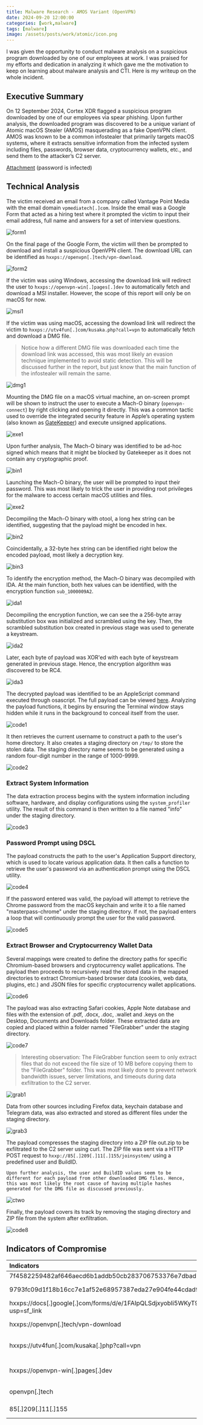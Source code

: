 ```yaml
---
title: Malware Research - AMOS Variant (OpenVPN)
date: 2024-09-20 12:00:00
categories: [work,malware]
tags: [malware]
image: /assets/posts/work/atomic/icon.png
---
```


I was given the opportunity to conduct malware analysis on a suspicious program downloaded by one of our employees at work. I was praised for my efforts and dedication in analyzing it which gave me the motivation to keep on learning about malware analysis and CTI. Here is my writeup on the whole incident.

## Executive Summary
On 12 September 2024, Cortex XDR flagged a suspicious program downloaded by one of our employees via spear phishing. Upon further analysis, the downloaded program was discovered to be a unique variant of Atomic macOS Stealer (AMOS) masquerading as a fake OpenVPN client. AMOS was known to be a common infostealer that primarily targets macOS systems, where it extracts sensitive information from the infected system including files, passwords, browser data, cryptocurrency wallets, etc., and send them to the attacker’s C2 server.

[Attachment](/assets/posts/work/atomic/iocs/danger-macos.zip) (password is infected)

## Technical Analysis
The victim received an email from a company called Vantage Point Media with the email domain `vpmediatech[.]com`. Inside the email was a Google Form that acted as a hiring test where it prompted the victim to input their email address, full name and answers for a set of interview questions.

![form1](/assets/posts/work/atomic/form1.png)

On the final page of the Google Form, the victim will then be prompted to download and install a suspicious OpenVPN client. The download URL can be identified as `hxxps://openvpn[.]tech/vpn-download`.

![form2](/assets/posts/work/atomic/form2.png)

If the victim was using Windows, accessing the download link will redirect the user to `hxxps://openvpn-win[.]pages[.]dev` to automatically fetch and download a MSI installer. However, the scope of this report will only be on macOS for now.

![msi1](/assets/posts/work/atomic/msi1.png)

If the victim was using macOS, accessing the download link will redirect the victim to `hxxps://utv4fun[.]com/kusaka.php?call=vpn` to automatically fetch and download a DMG file. 

> Notice how a different DMG file was downloaded each time the download link was accessed, this was most likely an evasion technique implemented to avoid static detection. This will be discussed further in the report, but just know that the main function of the infostealer will remain the same.

![dmg1](/assets/posts/work/atomic/dmg1.png)

Mounting the DMG file on a macOS virtual machine, an on-screen prompt will be shown to instruct the user to execute a Mach-O binary (`openvpn-connect`) by right clicking and opening it directly. This was a common tactic used to override the integrated security feature in Apple’s operating system (also known as [GateKeeper](https://antman1p-30185.medium.com/jumping-over-the-gate-da555c075208)) and execute unsigned applications.

![exe1](/assets/posts/work/atomic/exe1.png)

Upon further analysis, The Mach-O binary was identified to be ad-hoc signed which means that it might be blocked by Gatekeeper as it does not contain any cryptographic proof.

![bin1](/assets/posts/work/atomic/bin1.png)

Launching the Mach-O binary, the user will be prompted to input their password. This was most likely to trick the user in providing root privileges for the malware to access certain macOS utilities and files.

![exe2](/assets/posts/work/atomic/exe2.png)

Decompiling the Mach-O binary with otool, a long hex string can be identified, suggesting that the payload might be encoded in hex.

![bin2](/assets/posts/work/atomic/bin2.png)

Coincidentally, a 32-byte hex string can be identified right below the encoded payload, most likely a decryption key.

![bin3](/assets/posts/work/atomic/bin3.png)

To identify the encryption method, the Mach-O binary was decompiled with IDA. At the main function, both hex values can be identified, with the encryption function `sub_1000009A2`.

![ida1](/assets/posts/work/atomic/ida1.png)

Decompiling the encryption function, we can see the a 256-byte array substitution box was initialized and scrambled using the key. Then, the scrambled substitution box created in previous stage was used to generate a keystream.

![ida2](/assets/posts/work/atomic/ida2.png)

Later, each byte of payload was XOR'ed with each byte of keystream generated in previous stage. Hence, the encryption algorithm was discovered to be RC4.

![ida3](/assets/posts/work/atomic/ida2.png)

The decrypted payload was identified to be an AppleScript command executed through osascript. The full payload can be viewed [here](https://gist.githubusercontent.com/warlocksmurf/5fdd30e27c6ec4eed7d3377395c64fae/raw/659a955c32d0a07b1e84aef38e4734fd53710948/ee15aa5e38470dd3fac2e526c924b1cad3d1809ad4a08923eb160ffc195aa2c1.scpt). Analyzing the payload functions, it begins by ensuring the Terminal window stays hidden while it runs in the background to conceal itself from the user.

![code1](/assets/posts/work/atomic/code1.png)

It then retrieves the current username to construct a path to the user's home directory. It also creates a staging directory on `/tmp/` to store the stolen data. The staging directory name seems to be generated using a random four-digit number in the range of 1000-9999.

![code2](/assets/posts/work/atomic/code2.png)

### Extract System Information
The data extraction process begins with the system information including software, hardware, and display configurations using the `system_profiler` utility. The result of this command is then written to a file named "info" under the staging directory.

![code3](/assets/posts/work/atomic/code3.png)

### Password Prompt using DSCL
The payload constructs the path to the user's Application Support directory, which is used to locate various application data. It then calls a function to retrieve the user's password via an authentication prompt using the DSCL utility.

![code4](/assets/posts/work/atomic/code4.png)

If the password entered was valid, the payload will attempt to retrieve the Chrome password from the macOS keychain and write it to a file named "masterpass-chrome" under the staging directory. If not, the payload enters a loop that will continuously prompt the user for the valid password.

![code5](/assets/posts/work/atomic/code5.png)

### Extract Browser and Cryptocurrency Wallet Data
Several mappings were created to define the directory paths for specific Chromium-based browsers and cryptocurrency wallet applications. The payload then proceeds to recursively read the stored data in the mapped directories to extract Chromium-based browser data (cookies, web data, plugins, etc.) and JSON files for specific cryptocurrency wallet applications. 

![code6](/assets/posts/work/atomic/code6.png)

The payload was also extracting Safari cookies, Apple Note database and files with the extension of .pdf, .docx, .doc, .wallet and .keys on the Desktop, Documents and Downloads folder. These extracted data are copied and placed within a folder named "FileGrabber" under the staging directory.

![code7](/assets/posts/work/atomic/code7.png)

> Interesting observation: The FileGrabber function seem to only extract files that do not exceed the file size of 10 MB before copying them to the "FileGrabber" folder. This was most likely done to prevent network bandwidth issues, server limitations, and timeouts during data exfiltration to the C2 server.

![grab1](/assets/posts/work/atomic/grab1.png)

Data from other sources including Firefox data, keychain database and Telegram data, was also extracted and stored as different files under the staging directory.

![grab3](/assets/posts/work/atomic/grab3.png)

The payload compresses the staging directory into a ZIP file out.zip to be exfiltrated to the C2 server using curl. The ZIP file was sent via a HTTP POST request to `hxxp://85[.]209[.]11[.]155/joinsystem/` using a predefined user and BuildID. 

    Upon further analysis, the user and BuildID values seem to be different for each payload from other downloaded DMG files. Hence, this was most likely the root cause of having multiple hashes generated for the DMG file as discussed previously.

![ctwo](/assets/posts/work/atomic/ctwo.png)

Finally, the payload covers its track by removing the staging directory and ZIP file from the system after exfiltration.

![code8](/assets/posts/work/atomic/code8.png)

## Indicators of Compromise

<div class="table-wrapper">
    <table>
        <thead>
            <tr>
                <th style="text-align: left">Indicators</th>
                <th style="text-align: left">Type</th>
                <th style="text-align: right">Description</th>
            </tr>
        </thead>
        <tbody>
            <tr>
                <td style="text-align: left">7f4582259482af646aecd6b1addb50cb283706753376e7dbadb4c33ab3ddff21</td>
                <td style="text-align: left">SHA256</td>
                <td style="text-align: right">DMG file</td>
            </tr>
            <tr>
                <td style="text-align: left">9793fc09d1f18b16cc7e1af52e68957387eda27e904fe44cdad904016fcb55b8</td>
                <td style="text-align: left">SHA256</td>
                <td style="text-align: right">Mach-O binary</td>
            </tr>
            <tr>
                <td style="text-align: left">hxxps://docs[.]google[.]com/forms/d/e/1FAIpQLSdjxyobIi5WKyT9dvL8NgYBk6434oYqhGomOHrCDPSBK1shCw/viewform?usp=sf_link</td>
                <td style="text-align: left">URL</td>
                <td style="text-align: right">Google Form</td>
            </tr>
            <tr>
                <td style="text-align: left">hxxps://openvpn[.]tech/vpn-download</td>
                <td style="text-align: left">URL</td>
                <td style="text-align: right">Download link</td>
            </tr>
            <tr>
                <td style="text-align: left">hxxps://utv4fun[.]com/kusaka[.]php?call=vpn</td>
                <td style="text-align: left">URL</td>
                <td style="text-align: right">macOS installer download</td>
            </tr>
            <tr>
                <td style="text-align: left">hxxps://openvpn-win[.]pages[.]dev</td>
                <td style="text-align: left">URL</td>
                <td style="text-align: right">Windows installer download</td>
            </tr>
            <tr>
                <td style="text-align: left">openvpn[.]tech</td>
                <td style="text-align: left">Domain</td>
                <td style="text-align: right">Malicious domain</td>
            </tr>
            <tr>
                <td style="text-align: left">85[.]209[.]11[.]155</td>
                <td style="text-align: left">IP address</td>
                <td style="text-align: right">C2 server</td>
            </tr>
      </tbody>
   </table>
</div>
